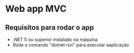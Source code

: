 # Web app MVC

## Requisitos para rodar o app

- .NET 5 ou superior instalado na máquina
- Rode o comando "dotnet run" para executar aaplicação
